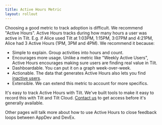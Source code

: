 ```yaml
---
title: Active Hours Metric
layout: rollout
---
```


Choosing a good metric to track adoption is difficult. We recommend "Active Hours". Active Hours tracks during how many hours a user was active in Tilt. E.g. if Alice used Tilt at 1:03PM, 1:15PM, 3:07PM and 4:21PM, Alice had 3 Active Hours (1PM, 3PM and 4PM). We recommend it because:
* Simple to explain. Group activities into hours and count.
* Encourages more usage. Unlike a metric like "Weekly Active Users", Active Hours encourages making sure users are finding real value in Tilt.
* Dashboardable. You can put it on a graph week-over-week.
* Actionable. The data that generates Active Hours also lets you find [inactive users](prioritize-inactive.html).
* Extensible. We can extend this metric to account for more specifics.

It's easy to track Active Hours with Tilt. We've built tools to make it easy to record this with Tilt and Tilt Cloud. [Contact us](https://calendly.com/dbentley/tilt-enterprise) to get access before it's generally available.

Other pages will talk more about how to use Active Hours to close feedback loops between AppDev and DevEx.
